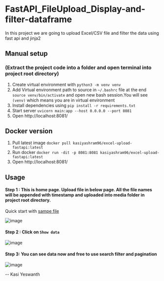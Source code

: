 # FastAPI_FileUpload_Display-and-filter-dataframe
In this project we are going to upload Excel/CSV file and filter the data using fast api and jinja2 


## Manual setup 
### (Extract the project code into a folder and open terminal into project root directory) 
1. Create virtual environment with `python3 -m venv venv`
2. Add Virtual environment path to source in `~/.bashrc` file at the end `source venv/bin/activate` and open new bash session.You will see `(venv)` which means you are in virtual environment 
3. Install dependencies using `pip install -r requirements.txt`
4. Start server `uvicorn main:app --host 0.0.0.0 --port 8081`
5. Open http://localhost:8081/ 

## Docker version
1. Pull latest image `docker pull kasiyashram96/excel-upload-fastapi:latest`
2. Run docker `docker run -dit -p 8081:8081 kasiyashram96/excel-upload-fastapi:latest`
3. Open http://localhost:8081/ 


## Usage 
#### Step 1 : This is home page. Upload file in below page. All the file names will be appended with timestamp and uploaded into media folder in project root directory. 
Quick start with [sampe file](api-scrip-master.csv)

 ![image](https://user-images.githubusercontent.com/52245316/235346562-f9e27429-630d-4456-b7b8-bad9de9f8685.png)


#### Step 2 : Click on `Show data` 
 ![image](https://user-images.githubusercontent.com/52245316/235346594-48a6bf5c-1a39-4fa9-86ca-3d92ccf3f141.png)


#### Step 3: You can see data now and free to use search filter and pagination
 ![image](https://user-images.githubusercontent.com/52245316/235346629-c85a2985-d4a9-4086-8c2d-9c0f5aa1bea8.png)



-- Kasi Yeswanth
